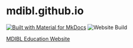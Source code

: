 # mdibl.github.io

[![Built with Material for MkDocs](https://img.shields.io/badge/Material_for_MkDocs-526CFE?style=for-the-badge&logo=MaterialForMkDocs&logoColor=white)](https://squidfunk.github.io/mkdocs-material/) 
![Website Build](https://github.com/github/docs/actions/workflows/ci.yml/badge.svg)

[MDIBL Education Website](https://mdibl.github.io/)